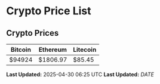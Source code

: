 # Crypto Price List

## Crypto Prices
| Bitcoin | Ethereum | Litecoin |
| ------- | -------- | -------- |
| $94924 | $1806.97 | $85.45 |
**Last Updated:** 2025-04-30 06:25 UTC
**Last Updated:** $DATE$
